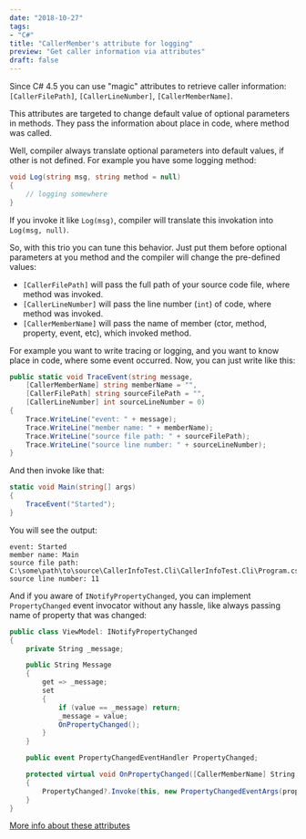 ```yaml
---
date: "2018-10-27"
tags:
- "C#"
title: "CallerMember's attribute for logging"
preview: "Get caller information via attributes"
draft: false
---
```


Since C# 4.5 you can use "magic" attributes to retrieve caller information: `[CallerFilePath]`, `[CallerLineNumber]`, `[CallerMemberName]`.

This attributes are targeted to change default value of optional parameters in methods. They pass the information about place in code, where method was called. 

Well, compiler always translate optional parameters into default values, if other is not defined.
For example you have some logging method:
```csharp
void Log(string msg, string method = null)
{
    // logging somewhere
}
```
If you invoke it like `Log(msg)`, compiler will translate this invokation into `Log(msg, null)`.

So, with this trio you can tune this behavior. Just put them before optional parameters at you method and the compiler will change the pre-defined values:
- `[CallerFilePath]` will pass the full path of your source code file, where method was invoked.
- `[CallerLineNumber]` will pass the line number (`int`)  of code, where method was invoked.
- `[CallerMemberName]` will pass the name of member (ctor, method, property, event, etc), which invoked method.

For example you want to write tracing or logging, and you want to know place in code, where some event occurred.
Now, you can just write like this:
```csharp
public static void TraceEvent(string message,
    [CallerMemberName] string memberName = "",
    [CallerFilePath] string sourceFilePath = "",
    [CallerLineNumber] int sourceLineNumber = 0)
{
    Trace.WriteLine("event: " + message);
    Trace.WriteLine("member name: " + memberName);
    Trace.WriteLine("source file path: " + sourceFilePath);
    Trace.WriteLine("source line number: " + sourceLineNumber);
}
```

And then invoke like that:
```csharp
static void Main(string[] args)
{
    TraceEvent("Started");
}
```

You will see the output:
```
event: Started
member name: Main
source file path: C:\some\path\to\source\CallerInfoTest.Cli\CallerInfoTest.Cli\Program.cs
source line number: 11
```

And if you aware of `INotifyPropertyChanged`, you can implement `PropertyChanged` 
event invocator without any hassle, like always passing name of property that was changed:
```csharp
public class ViewModel: INotifyPropertyChanged
{
    private String _message;

    public String Message
    {
        get => _message;
        set
        {
            if (value == _message) return;
            _message = value;
            OnPropertyChanged();
        }
    }

    public event PropertyChangedEventHandler PropertyChanged;

    protected virtual void OnPropertyChanged([CallerMemberName] String propertyName = null)
    {
        PropertyChanged?.Invoke(this, new PropertyChangedEventArgs(propertyName));
    }
}
```

[More info about these attributes](https://docs.microsoft.com/ru-ru/dotnet/csharp/programming-guide/concepts/caller-information)